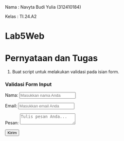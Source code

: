 Nama   : Navyta Budi Yulia (312410184)

Kelas  : TI.24.A2

# Lab5Web

# Pernyataan dan Tugas
1. Buat script untuk melakukan validasi pada isian form.

<h3>Validasi Form Input</h3>

<form name="validasiForm" onsubmit="return validasi()">
    <p>Nama: <input type="text" name="nama" placeholder="Masukkan nama Anda"></p>
    <p>Email: <input type="text" name="email" placeholder="Masukkan email Anda"></p>
    <p>Pesan: <textarea name="pesan" placeholder="Tulis pesan Anda..."></textarea></p>
    <p><input type="submit" value="Kirim"></p>
</form>

<script>
    function validasi() {
        var nama = document.forms["validasiForm"]["nama"].value;
        var email = document.forms["validasiForm"]["email"].value;
        var pesan = document.forms["validasiForm"]["pesan"].value;

        if (nama == "" || email == "" || pesan == "") {
            alert("Semua kolom harus diisi!");
            return false;
        }

        // Cek format email sederhana
        var polaEmail = /^[^ ]+@[^ ]+\.[a-z]{2,3}$/;
        if (!email.match(polaEmail)) {
            alert("Format email tidak valid!");
            return false;
        }

        alert("Form berhasil dikirim!");
        return true;
    }
</script>
